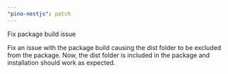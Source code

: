 ```yaml
---
"pino-nestjs": patch
---
```


Fix package build issue

Fix an issue with the package build causing the dist folder to be excluded from the package.
Now, the dist folder is included in the package and installation should work as expected.
